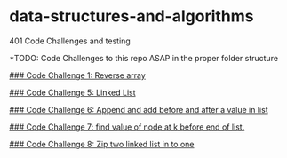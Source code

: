 # data-structures-and-algorithms
401 Code Challenges and testing

*TODO: Code Challenges to this repo ASAP in the proper folder structure

[### Code Challenge 1: Reverse array](https://github.com/401Repo/data-structures-and-algorithms/tree/main/challenges/linkedList)

[### Code Challenge 5: Linked List](https://github.com/401Repo/data-structures-and-algorithms/tree/main/challenges/linkedList)

[### Code Challenge 6: Append and add before and after a value in list](https://github.com/401Repo/data-structures-and-algorithms/tree/main/challenges/linkedList)

[### Code Challenge 7: find value of node at k before end of list.](https://github.com/401Repo/data-structures-and-algorithms/tree/main/challenges/linkedList)

[### Code Challenge 8: Zip two linked list in to one](https://github.com/401Repo/data-structures-and-algorithms/tree/main/challenges/linkedList)
